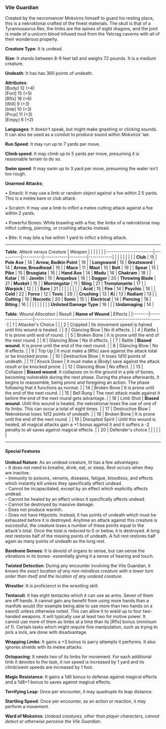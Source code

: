 ### Vile Guardian
Created by the necromancer Mokxiros himself to guard his resting place, this is a nekroktonai crafted of the finest materials. The skull is that of a Tyrannosaurus Rex, the limbs are the spines of eight dragons, and the joint is made of a unicorn blood infused mud from the Yelcrag caverns with all of their wonderous property.

**Creature Type**: It is undead.

**Size**: It stands between 8-9 feet tall and weighs 72 pounds. It is a medium creature.

**Undeath**: It has has 360 points of undeath.

**Attributes**:  
[Body] 12 (+4)  
[Fort] 15 (+5)  
[Rflx] 18 (+6)  
[Will] 9 (+3)  
[Inte] 10 (+3)  
[Prcp] 11 (+3)  
[Empy] 6 (+2)  

**Languages**: It doesn't speak, but might make gnashing or clicking sounds. It can also be used as a conduit to produce sound within Mokxiros' lair.

**Run Speed**: It may run up to 7 yards per move.

**Climb speed**: It may climb up to 5 yards per move, presuming it is reasonable terrain to do so.

**Swim speed**: It may swim up to 3 yard per move, presuming the water isn’t too rough.

**Unarmed Attacks**;

 • Smack: It may use a limb or random object against a foe within 2.5 yards. This is a melee bare or club attack.

 • Scratch: It may use a limb to inflict a melee cutting attack against a foe within 2 yards.

 • Powerful Bones: While brawling with a foe; the limbs of a nekroktonai may inflict cutting, piercing, or crushing attacks instead.

 • Bite: It may bite a foe within 1 yard to inflict a biting attack.

---------------------

**Table**: *Attack versus Creature*
| Weapon                 |          |            |         |            |         |
|------------------------|-----------|----------|------------|---------|------------|
|                            |        |                    |        |                            |         |
| **Club**                   | 15     | **Pole Axe**       | 14     | **Arrow, Bodkin Point**    | 19    |
| **Longsword**              | 15     | **Greatsword**     | 14     | **Arrow, Broadhead**       | 19    |
| **Mace**                   | 11     | **Maul**           | 10     | **Bolt**                   | 19    |
| **Spear**                  | 15     | **Pike**           | 15     | **Brusgiata**              | 16    |
| **Hand Axe**               | 14     | **Madu**           | 16     | **Chakram**                | 18    |
| **Katar**                  | 16     | **Javelin**        | 15     | **Arquebus**               | 16    |
| **Dagger**                 | 20     | **Throwing Blade** | 21     | **Musket**                 | 15    |
| **Morningstar**            | 11     | **Sling**          | 21     | **Tronutonante**           | 17    |
| **Warpick**                | 12     |                    |        | **Bare**                   | 21    |
|                            |        |                    |        |                            |       |
| **Acid**                   | 15     | **Fire**           | 14     | **Psychic**                | 18    |
| **Cold**                   | 22     | **Force**          | 12     | **Toxic**                  | 26    |
| **Crushing**               | 13     | **Ki**             | 13     | **Radiant**                | 13    |
| **Cutting**                | 16     | **Necrotic**       | 20     | **Sonic**                  | 15    |
| **Electrical**             | 14     | **Piercing**       | 18     | **Biting**                 | 16    |
|                            |        |                    |        |                            |       |
| **Unlisted Damage Type**   | 16     |                    |        | **Undamaging**             | 14    |

**Table**: *Wound Allocation*
| Result | **Name of Wound** | Effects                                                        |
|--------|-------------------|----------------------------------------------------------------|
|   1    | Attacker's Choice |                                                                |
|   2    | Crippled          | Its movement speed is halved until this wound is healed.      |
|   3    | Glancing Blow     | No ill effects. |
|   4    | Rattle            | It is prone until end of round. |
|   5    | Broken Bone       | It is prone until the end of the next round. |
|   6    | Glancing Blow     | No ill effects. |
|   7    | Rattle            | **Biased wound**. It is prone until the end of the next round. |
|   8    | Glancing Blow     | No ill effects.                                     |
|   9    | Trip Up           | It must make a [Rflx] save against the attack total or be knocked prone.                                  |
|   10   | Destructive Blow  | It loses 1d10 points of undeath. |
|   11   | Knock Down        | It must make a [Body] save against the attack result or be knocked prone. |
|   12   | Glancing Blow     | No effect. |
|   13   | Collapse          | **Biased wound**. It collapses on to the ground in a pile of bones, becoming vulnerable during the next phase. During the phase afterwards, it begins to reassemble, being prone and foregoing an action. The phase following that it functions as normal. |
|   14   | Broken Bone       | It is prone until the end of the next round. |
|   15   | Bell Rung         | The next attack made against it before the end of the next round gets advantage.  |
|   16   | Limb Shot         | **Biased wound**. Until this wound is healed, the nekroktonai loses the use of one of its limbs. This can occur a total of eight times. |
|   17   | Destructive Blow  | Nekroktonai loses 1d12 points of undeath. |
|   18   | Broken Bone       | It is prone until the end of the next round. |
|   19   | Disrupted Spirit  | Until this wound is healed, all magical attacks gain a +1 bonus against it and it suffers a -2 penalty to all saves against magical effects. |
|   20   | Defender's choice |                                   |
|        |                                                |                                   |

---------------------

#### Special Features

**Undead Nature**: As an undead creature, tit has a few advantages:  
**-** It does not need to breathe, drink, eat, or sleep. Rest occurs when they are inactive.  
**-** Immunity to poisons, venoms, diseases, fatigue, bloodloss, and effects which instantly kill unless they specifically affect undead.  
**-** Cannot be incapacitated, except by an effect which explicitly affects undead.  
**-** Cannot be healed by an effect unless it specifically affects undead.  
**-** Cannot be destroyed by massive damage.  
**-** Does not produce warmth.  
**-** Does not have Hitpoints. Instead, it has points of undeath which must be exhausted before it is destroyed. Anytime an attack against this creature is successful, the creature loses a number of these points equal to the attack's total. Once the total is reduced to 0 or below, it is destroyed. A long rest restores half of the missing points of undeath. A full rest restores half again as many points of undeath as the long rest.

**Barebone Senses**: It is devoid of organs to sense, but can sense the vibrations in its bones- essentially giving it a sense of hearing and touch.

**Twisted Detection**: During any encounter involving the Vile Guardian, it *knows the exact location of any non-mindless creature with a lower turn order than itself and the location of any undead creature*.

**Wrestler**: It is proficienct in the wrestling skill.

**Tentaculi**: It has eight tentacles which it can use as arms. Seven of them are off hands. It cannot gain any benefit from using more hands than a manfolk would (for example being able to use more than two hands on a sword) unless otherwise noted. This can allow it to wield up to four two-handed weapons. It will typically use at least two for motive power. It cannot use more of them as limbs at a time than its [Rflx] bonus (minimum of 1). Certain tasks which might require fine manipulation, such as trying to pick a lock, are done with disadvantage.

**Wrapping Limbs**: It gains a +3 bonus to parry attempts it performs. It also ignores shields with its melee attacks.

**Octopacing**: It needs two of its limbs for movement. For each additional limb it devotes to the task, it run speed is increased by 1 yard and its climb/swim speeds are increased by 1 foot.

**Magic Resistance**: It gains a 1d6 bonus to defense against magical effects and a 1d8+1 bonus to saves against magical effects.

**Terrifying Leap**: Once per encounter, it may quadruple its leap distance.

**Startling Speed**: Once per encounter, as an action or reaction, it may perform a movement.

**Ward of Mokxiros**: *Undead creatures, other than player characters, cannot detect or otherwise perceive the Vile Guardian*.
